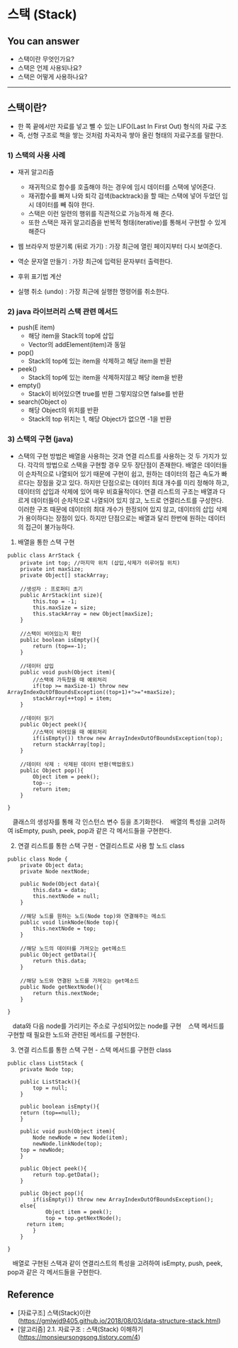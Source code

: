 # 스택 (Stack)

<!-- 어떤 질문을 대답할 수 있어야 하는지-->
## You can answer
- 스택이란 무엇인가요?
- 스택은 언제 사용되나요?
- 스택은 어떻게 사용하나요?

---

## 스택이란?
* 한 쪽 끝에서만 자료를 넣고 뺄 수 있는 LIFO(Last In First Out) 형식의 자료 구조
* 즉, 선형 구조로 책을 쌓는 것처럼 차곡차곡 쌓아 올린 형태의 자료구조를 말한다.


### 1) 스택의 사용 사례
* 재귀 알고리즘
  + 재귀적으로 함수를 호출해야 하는 경우에 임시 데이터를 스택에 넣어준다.
  + 재귀함수를 빠져 나와 퇴각 검색(backtrack)을 할 때는 스택에 넣어 두었던 임시 데이터를 빼 줘야 한다.
  + 스택은 이런 일련의 행위를 직관적으로 가능하게 해 준다.
  + 또한 스택은 재귀 알고리즘을 반복적 형태(iterative)를 통해서 구현할 수 있게 해준다

* 웹 브라우저 방문기록 (뒤로 가기) : 가장 최근에 열린 페이지부터 다시 보여준다.
* 역순 문자열 만들기 : 가장 최근에 입력된 문자부터 출력한다.
* 후위 표기법 계산
* 실행 취소 (undo) : 가장 최근에 실행한 명령어를 취소한다.


### 2) java 라이브러리 스택 관련 메서드
* push(E item)
  + 해당 item을 Stack의 top에 삽입
  + Vector의 addElement(item)과 동일
* pop()
  + Stack의 top에 있는 item을 삭제하고 해당 item을 반환
* peek()
  + Stack의 top에 있는 item을 삭제하지않고 해당 item을 반환
* empty()
  + Stack이 비어있으면 true를 반환 그렇지않으면 false를 반환
* search(Object o)
  + 해당 Object의 위치를 반환
  + Stack의 top 위치는 1, 해당 Object가 없으면 -1을 반환


### 3) 스택의 구현  (java)
* 스택의 구현 방법은 배열을 사용하는 것과 연결 리스트를 사용하는 것 두 가지가 있다.
각각의 방법으로 스택을 구현할 경우 모두 장단점이 존재한다.
배열은 데이터들이 순차적으로 나열되어 있기 때문에 구현이 쉽고, 원하는 데이터의 접근 속도가 빠르다는 장점을 갖고 있다.
하지만 단점으로는 데이터 최대 개수를 미리 정해야 하고, 데이터의 삽입과 삭제에 있어 매우 비효율적이다.
연결 리스트의 구조는 배열과 다르게 데이터들이 순차적으로 나열되어 있지 않고, 노드로 연결리스트를 구성한다.
이러한 구조 때문에 데이터의 최대 개수가 한정되어 있지 않고, 데이터의 삽입 삭제가 용이하다는 장점이 있다.
하지만 단점으로는 배열과 달리 한번에 원하는 데이터의 접근이 불가능하다.

1. 배열을 통한 스택 구현
```
public class ArrStack {
	private int top; //마지막 위치 (삽입,삭제가 이루어질 위치)
	private int maxSize;
	private Object[] stackArray;

	//생성자 : 프로퍼티 초기
	public ArrStack(int size){
		this.top = -1;
		this.maxSize = size;
		this.stackArray = new Object[maxSize];
	}

	//스택이 비어있는지 확인
	public boolean isEmpty(){
		return (top==-1);
	}

	//데이터 삽입
	public void push(Object item){
		//스택에 가득찼을 때 예외처리
		if(top >= maxSize-1) throw new ArrayIndexOutOfBoundsException((top+1)+">="+maxSize);
		stackArray[++top] = item;
	}

	//데이터 읽기
	public Object peek(){
		//스택이 비어있을 때 예외처리
		if(isEmpty()) throw new ArrayIndexOutOfBoundsException(top);
		return stackArray[top];
	}

	//데이터 삭제 : 삭제된 데이터 반환(백업용도)
	public Object pop(){
		Object item = peek();
		top--;
		return item;
	}

}
```
&nbsp;&nbsp;  클래스의 생성자를 통해 각 인스턴스 변수 등을 초기화한다.
&nbsp;&nbsp;  배열의 특성을 고려하여 isEmpty, push, peek, pop과 같은 각 메서드들을 구현한다.
<br>

2. 연결 리스트를 통한 스택 구현 - 연결리스트로 사용 할 노드 class
```
public class Node {
	private Object data;
	private Node nextNode;

	public Node(Object data){
		this.data = data;
		this.nextNode = null;
	}

	//해당 노드를 원하는 노드(Node top)와 연결해주는 메소드
	public void linkNode(Node top){
		this.nextNode = top;
	}

	//해당 노드의 데이터를 가져오는 get메소드
	public Object getData(){
		return this.data;
	}

	//해당 노드와 연결된 노드를 가져오는 get메소드
	public Node getNextNode(){
		return this.nextNode;
	}

}
```
&nbsp;&nbsp;  data와 다음 node를 가리키는 주소로 구성되어있는 node를 구현
&nbsp;&nbsp;  스택 메서드를 구현할 때 필요한 노드와 관련된 메서드를 구현한다.

3. 연결 리스트를 통한 스택 구현 - 스택 메서드를 구현한 class
```
public class ListStack {
	private Node top;

	public ListStack(){
		top = null;
	}

	public boolean isEmpty(){
    return (top==null);
	}

	public void push(Object item){
		Node newNode = new Node(item);
		newNode.linkNode(top);
    top = newNode;
	}

	public Object peek(){
		return top.getData();
	}

	public Object pop(){
		if(isEmpty()) throw new ArrayIndexOutOfBoundsException();
    else{
			Object item = peek();
			top = top.getNextNode();
      return item;
		}
	}

}
```
&nbsp;&nbsp;  배열로 구현된 스택과 같이 연결리스트의 특성을 고려하여 isEmpty, push, peek, pop과 같은 각 메서드들을 구현한다.


## Reference
- [자료구조] 스택(Stack)이란(https://gmlwjd9405.github.io/2018/08/03/data-structure-stack.html)
- [알고리즘] 2.1. 자료구조 : 스택(Stack) 이해하기(https://monsieursongsong.tistory.com/4)
